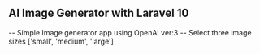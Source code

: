 

## AI Image Generator with Laravel 10

-- Simple Image generator app using OpenAI ver:3
-- Select three image sizes ['small', 'medium', 'large']


